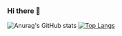 ### Hi there 👋
![Anurag's GitHub stats](https://github-readme-stats.vercel.app/api?username=ebbaj&show_icons=true&theme=gotham&title_color=#FFFFFF)
[![Top Langs](https://github-readme-stats.vercel.app/api/top-langs/?username=anuraghazra&layout=compact&theme=gotham&title_color=#FFFFFF)](https://github.com/anuraghazra/github-readme-stats)


<!--
**ebbaj/ebbaj** is a ✨ _special_ ✨ repository because its `README.md` (this file) appears on your GitHub profile.

Here are some ideas to get you started:

- 🔭 I’m currently working on ...
- 🌱 I’m currently learning ...
- 👯 I’m looking to collaborate on ...
- 🤔 I’m looking for help with ...
- 💬 Ask me about ...
- 📫 How to reach me: ...
- 😄 Pronouns: ...
- ⚡ Fun fact: ...
-->
